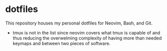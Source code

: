 # dotfiles

This repository houses my personal dotfiles for Neovim, Bash, and Git.
- tmux is not in the list since neovim covers what tmux is capable of and thus reducing the overwelming complexity of having more than needed keymaps and between two pieces of software.
